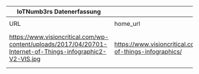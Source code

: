 |IoTNumb3rs Datenerfassung|||||||||||
| ---- | ---- | ---- | ---- | ---- | ---- | ---- | ---- | ---- | ---- | ---- |
||||||||||||
|URL|home_url|filename|device_class|device_count|market_class|market_volume|prognosis_year|publication_year|authorship_class|Dropbox folder|
|https://www.visioncritical.com/wp-content/uploads/2017/04/20701-Internet-of-Things-infographic2-V2-VIS.jpg|https://www.visioncritical.com/internet-of-things-infographics/|file6_20701-Internet-of-Things-infographic2-V2-VIS.jpg||||||||marielledemuth/20181105-2100|
